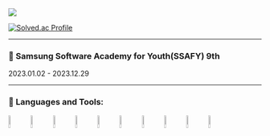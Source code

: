 <img src="https://capsule-render.vercel.app/api?type=slice&color=auto&height=150&section=header&text=Hello%20World&fontSize=50&fontAlign=80&fontAlignY=30&rotate=10&desc=It's%20Sangmi&descSize=20&descAlign=80&descAlignY=90)" />

<div>

[![Solved.ac Profile](http://mazassumnida.wtf/api/v2/generate_badge?boj=hsm4366)](https://solved.ac/hsm4366/)

</div>


___

### 💬 Samsung Software Academy for Youth(SSAFY) 9th 
2023.01.02 - 2023.12.29
<br/>

___

### 💬 Languages and Tools:



<code><img width="8%" src="https://www.vectorlogo.zone/logos/python/python-ar21.svg"></code>
<code><img width="8%" src="https://www.vectorlogo.zone/logos/java/java-ar21.svg"></code>
<code><img width="8%" src="https://www.vectorlogo.zone/logos/javascript/javascript-ar21.svg"></code>
<code><img width="8%" src="https://www.vectorlogo.zone/logos/djangoproject/djangoproject-ar21.svg"></code>
<code><img width="8%" src="https://www.vectorlogo.zone/logos/springio/springio-ar21.svg"></code>
<code><img width="8%" src="https://www.vectorlogo.zone/logos/reactjs/reactjs-ar21.svg"></code>
<code><img width="8%" src="https://www.vectorlogo.zone/logos/vuejs/vuejs-ar21.svg"></code>
<code><img width="8%" src="https://www.vectorlogo.zone/logos/mysql/mysql-ar21.svg"></code>
<code><img width="8%" src="https://www.vectorlogo.zone/logos/git-scm/git-scm-ar21.svg"></code>
<code><img width="8%" src="https://www.vectorlogo.zone/logos/atlassian_jira/atlassian_jira-ar21.svg"></code>


